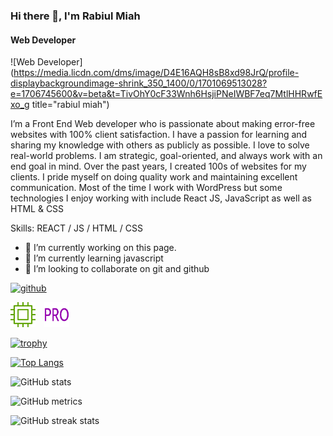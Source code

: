 ### Hi there 👋, I'm Rabiul Miah
#### Web Developer
![Web Developer](https://media.licdn.com/dms/image/D4E16AQH8sB8xd98JrQ/profile-displaybackgroundimage-shrink_350_1400/0/1701069513028?e=1706745600&v=beta&t=TivOhY0cF33Wnh6HsjiPNeIWBF7eq7MtlHHRwfExo_g title="rabiul miah")

I’m a Front End Web developer who is passionate about making error-free websites with 100% client satisfaction. I have a passion for learning and sharing my knowledge with others as publicly as possible. I love to solve real-world problems. I am strategic, goal-oriented, and always work with an end goal in mind. Over the past years, I created 100s of websites for my clients. I pride myself on doing quality work and maintaining excellent communication. Most of the time I work with WordPress but some technologies I enjoy working with include React JS, JavaScript as well as HTML & CSS

Skills:  REACT / JS / HTML / CSS

- 🔭 I’m currently working on this page. 
- 🌱 I’m currently learning javascript 
- 👯 I’m looking to collaborate on git and github 


[<img src='https://cdn.jsdelivr.net/npm/simple-icons@3.0.1/icons/github.svg' alt='github' height='40'>](https://github.com/rabiulislamrobi)  

<a href='https://docs.github.com/en/developers'><img src='https://raw.githubusercontent.com/acervenky/animated-github-badges/master/assets/devbadge.gif' width='40' height='40'></a> <a href='https://github.com/pricing'><img src='https://raw.githubusercontent.com/acervenky/animated-github-badges/master/assets/pro.gif' width='40' height='40'></a> 

[![trophy](https://github-profile-trophy.vercel.app/?username=rabiulislamrobi)](https://github.com/ryo-ma/github-profile-trophy)

[![Top Langs](https://github-readme-stats.vercel.app/api/top-langs/?username=rabiulislamrobi)](https://github.com/anuraghazra/github-readme-stats)

![GitHub stats](https://github-readme-stats.vercel.app/api?username=rabiulislamrobi&show_icons=true&count_private=true)  

![GitHub metrics](https://metrics.lecoq.io/rabiulislamrobi)  

![GitHub streak stats](https://streak-stats.demolab.com/?user=rabiulislamrobi)  



